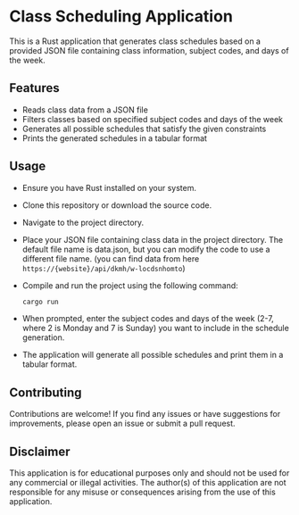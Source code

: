 # Class Scheduling Application

This is a Rust application that generates class schedules based on a provided
JSON file containing class information, subject codes, and days of the week.

## Features

- Reads class data from a JSON file
- Filters classes based on specified subject codes and days of the week
- Generates all possible schedules that satisfy the given constraints
- Prints the generated schedules in a tabular format

## Usage

- Ensure you have Rust installed on your system.
- Clone this repository or download the source code.
- Navigate to the project directory.
- Place your JSON file containing class data in the project directory.
  The default file name is data.json, but you can modify the code to use a
  different file name. (you can find data from here `https://{website}/api/dkmh/w-locdsnhomto`)
- Compile and run the project using the following command:

  ```bash
  cargo run
  ```

- When prompted, enter the subject codes and days of the week (2-7, where 2 is
  Monday and 7 is Sunday) you want to include in the schedule generation.
- The application will generate all possible schedules and print them in a tabular
  format.

## Contributing

Contributions are welcome! If you find any issues or have suggestions for improvements,
please open an issue or submit a pull request.

## Disclaimer

This application is for educational purposes only and should not be used for
any commercial or illegal activities. The author(s) of this application are not
responsible for any misuse or consequences arising from the use of this application.
